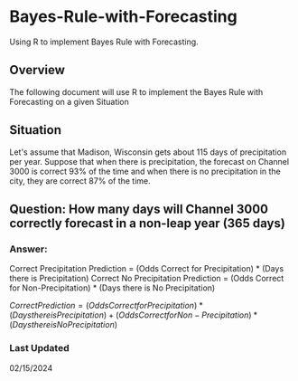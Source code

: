 # Bayes-Rule-with-Forecasting
Using R to implement Bayes Rule with Forecasting.

## Overview
The following document will use R to implement the Bayes Rule with Forecasting on a given Situation

## Situation
Let's assume that Madison, Wisconsin gets about 115 days of precipitation per year. Suppose that when there is precipitation, the forecast on Channel 3000 is correct 93% of the time and when there is no precipitation in the city, they are correct 87% of the time.

## Question: How many days will Channel 3000 correctly forecast in a non-leap year (365 days)

### Answer:
Correct Precipitation Prediction = (Odds Correct for Precipitation) * (Days there is Precipitation)
Correct No Precipitation Prediction = (Odds Correct for Non-Precipitation) * (Days there is No Precipitation)

$`Correct Prediction = (Odds Correct for Precipitation) * (Days there is Precipitation) + (Odds Correct for Non-Precipitation) * (Days there is No Precipitation)`$

### Last Updated
02/15/2024
